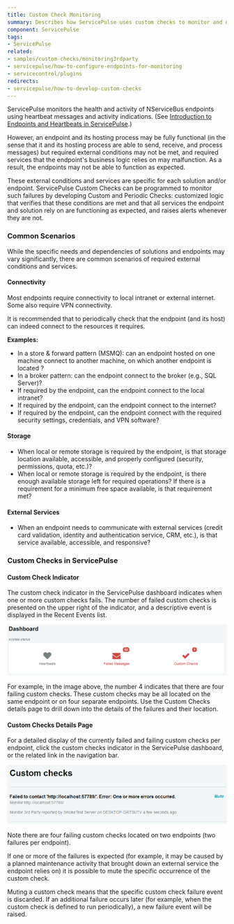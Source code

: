 ```yaml
---
title: Custom Check Monitoring
summary: Describes how ServicePulse uses custom checks to monitor and detect problem that are unique to the solution or endpoint(s) monitored
component: ServicePulse
tags:
- ServicePulse
related:
- samples/custom-checks/monitoring3rdparty
- servicepulse/how-to-configure-endpoints-for-monitoring
- servicecontrol/plugins
redirects:
- servicepulse/how-to-develop-custom-checks
---
```


ServicePulse monitors the health and activity of NServiceBus endpoints using heartbeat messages and activity indications. (See [Introduction to Endpoints and Heartbeats in ServicePulse](intro-endpoints-heartbeats.md).)

However, an endpoint and its hosting process may be fully functional (in the sense that it and its hosting process are able to send, receive, and process messages) but required external conditions may not be met, and required services that the endpoint's business logic relies on may malfunction. As a result, the endpoints may not be able to function as expected.

These external conditions and services are specific for each solution and/or endpoint. ServicePulse Custom Checks can be programmed to monitor such failures by developing Custom and Periodic Checks: customized logic that verifies that these conditions are met and that all services the endpoint and solution rely on are functioning as expected, and raises alerts whenever they are not.


### Common Scenarios

While the specific needs and dependencies of solutions and endpoints may vary significantly, there are common scenarios of required external conditions and services.


#### Connectivity

Most endpoints require connectivity to local intranet or external internet. Some also require VPN connectivity.

It is recommended that to periodically check that the endpoint (and its host) can indeed connect to the resources it requires.

**Examples:**

 * In a store & forward pattern (MSMQ): can an endpoint hosted on one machine connect to another machine, on which another endpoint is located ?
 * In a broker pattern: can the endpoint connect to the broker (e.g., SQL Server)?
 * If required by the endpoint, can the endpoint connect to the local intranet?
 * If required by the endpoint, can the endpoint connect to the internet?
 * If required by the endpoint, can the endpoint connect with the required security settings, credentials, and VPN software?


#### Storage

 * When local or remote storage is required by the endpoint, is that storage location available, accessible, and properly configured (security, permissions, quota, etc.)?
 * When local or remote storage is required by the endpoint, is there enough available storage left for required operations? If there is a requirement for a minimum free space available, is that requirement met?


#### External Services

* When an endpoint needs to communicate with external services (credit card validation, identity and authentication service, CRM, etc.), is that service available, accessible, and responsive?


### Custom Checks in ServicePulse


#### Custom Check Indicator

The custom check indicator in the ServicePulse dashboard indicates when one or more custom checks fails. The number of failed custom checks is presented on the upper right of the indicator, and a descriptive event is displayed in the Recent Events list.

![Custom Checks](images/custom-checks.png 'width=500')

For example, in the image above, the number 4 indicates that there are four failing custom checks. These custom checks may be all located on the same endpoint or on four separate endpoints. Use the Custom Checks details page to drill down into the details of the failures and their location.


#### Custom Checks Details Page

For a detailed display of the currently failed and failing custom checks per endpoint, click the custom checks indicator in the ServicePulse dashboard, or the related link in the navigation bar.

![Custom Checks Details page](images/custom-checks-details.png 'width=500')

Note there are four failing custom checks located on two endpoints (two failures per endpoint).

If one or more of the failures is expected (for example, it may be caused by a planned maintenance activity that brought down an external service the endpoint relies on) it is possible to mute the specific occurrence of the custom check.

Muting a custom check means that the specific custom check failure event is discarded. If an additional failure occurs later (for example, when the custom check is defined to run periodically), a new failure event will be raised.